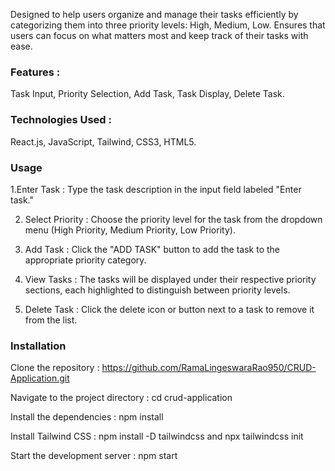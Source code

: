Designed to help users organize and manage their tasks efficiently by categorizing them into three priority levels: High, Medium, Low. Ensures that users can focus on what matters most and keep track of their tasks with ease.

### Features : 
Task Input, Priority Selection, Add Task, Task Display, Delete Task.

### Technologies Used : 
React.js, JavaScript, Tailwind, CSS3, HTML5.

### Usage
1.Enter Task : Type the task description in the input field labeled "Enter task."

2. Select Priority : Choose the priority level for the task from the dropdown menu (High Priority, Medium Priority, Low Priority).

3. Add Task : Click the "ADD TASK" button to add the task to the appropriate priority category.

4. View Tasks : The tasks will be displayed under their respective priority sections, each highlighted to distinguish between priority levels.

5. Delete Task : Click the delete icon or button next to a task to remove it from the list.

### Installation

Clone the repository : https://github.com/RamaLingeswaraRao950/CRUD-Application.git

Navigate to the project directory : cd crud-application

Install the dependencies : npm install

Install Tailwind CSS : npm install -D tailwindcss and npx tailwindcss init

Start the development server : npm start
